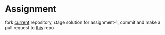 # Assignment
fork [current](https://github.com/alfredayibonte/datascience-lecture-notes) repository, stage solution for assignment-1, commit and make a pull request to [this](https://github.com/alfredayibonte/datascience-lecture-notes) repo
